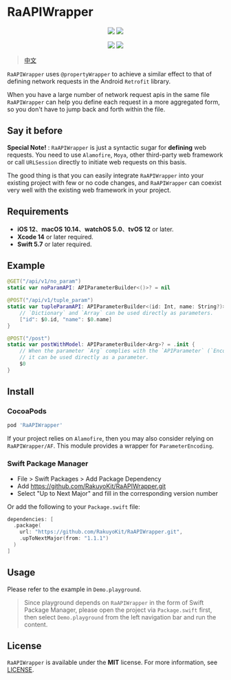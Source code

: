 # RaAPIWrapper

<p align="center">
<a href="https://swiftpackageindex.com/RakuyoKit/RaAPIWrapper"><img src="https://img.shields.io/endpoint?url=https%3A%2F%2Fswiftpackageindex.com%2Fapi%2Fpackages%2FRakuyoKit%2FRaAPIWrapper%2Fbadge%3Ftype%3Dswift-versions"></a>
<a href="https://swiftpackageindex.com/RakuyoKit/RaAPIWrapper"><img src="https://img.shields.io/endpoint?url=https%3A%2F%2Fswiftpackageindex.com%2Fapi%2Fpackages%2FRakuyoKit%2FRaAPIWrapper%2Fbadge%3Ftype%3Dplatforms"></a>
</p>
<p align="center">
<a href="https://cocoapods.org/pods/RaAPIWrapper"><img src="https://img.shields.io/github/v/tag/RakuyoKit/RaAPIWrapper.svg?include_prereleases=&sort=semver"></a>
<a href="https://raw.githubusercontent.com/RakuyoKit/RaAPIWrapper/master/LICENSE"><img src="https://img.shields.io/badge/license-MIT-black"></a>
</p>

> [中文](https://github.com/RakuyoKit/RaAPIWrapper/blob/main/README_CN.md)

`RaAPIWrapper` uses `@propertyWrapper` to achieve a similar effect to that of defining network requests in the Android `Retrofit` library.

When you have a large number of network request apis in the same file `RaAPIWrapper` can help you define each request in a more aggregated form, so you don't have to jump back and forth within the file.

## Say it before

**Special Note!** : `RaAPIWrapper` is just a syntactic sugar for **defining** web requests. You need to use `Alamofire`, `Moya`, other third-party web framework or call `URLSession` directly to initiate web requests on this basis.

The good thing is that you can easily integrate `RaAPIWrapper` into your existing project with few or no code changes, and `RaAPIWrapper` can coexist very well with the existing web framework in your project.

## Requirements

- **iOS 12**、**macOS 10.14**、**watchOS 5.0**、**tvOS 12** or later.
- **Xcode 14** or later required.
- **Swift 5.7** or later required.

## Example

```swift
@GET("/api/v1/no_param")
static var noParamAPI: APIParameterBuilder<()>? = nil

@POST("/api/v1/tuple_param")
static var tupleParamAPI: APIParameterBuilder<(id: Int, name: String?)>? = .init {
    // `Dictionary` and `Array` can be used directly as parameters.
    ["id": $0.id, "name": $0.name]
}

@POST("/post")
static var postWithModel: APIParameterBuilder<Arg>? = .init {
    // When the parameter `Arg` complies with the `APIParameter` (`Encodable & Hashable`) protocol, 
    // it can be used directly as a parameter.
    $0
}
```

## Install

### CocoaPods

```ruby
pod 'RaAPIWrapper'
```

If your project relies on `Alamofire`, then you may also consider relying on `RaAPIWrapper/AF`. This module provides a wrapper for `ParameterEncoding`.

### Swift Package Manager

- File > Swift Packages > Add Package Dependency
- Add https://github.com/RakuyoKit/RaAPIWrapper.git
- Select "Up to Next Major" and fill in the corresponding version number

Or add the following to your `Package.swift` file:

```swift
dependencies: [
  .package(
    url: "https://github.com/RakuyoKit/RaAPIWrapper.git", 
    .upToNextMajor(from: "1.1.1")
  )
]
```

## Usage

Please refer to the example in `Demo.playground`.

> Since playground depends on `RaAPIWrapper` in the form of Swift Package Manager, please open the project via `Package.swift` first, then select `Demo.playground` from the left navigation bar and run the content.

## License

`RaAPIWrapper` is available under the **MIT** license. For more information, see [LICENSE](LICENSE).
